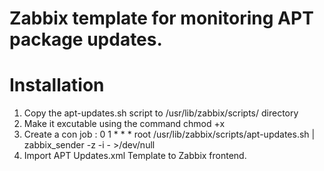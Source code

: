# Zabbix template for monitoring APT package updates.

# Installation
1. Copy the apt-updates.sh script to /usr/lib/zabbix/scripts/ directory
2. Make it excutable using the command chmod +x
3. Create a con job :
0 1 * * * root /usr/lib/zabbix/scripts/apt-updates.sh | zabbix_sender -z <IP-ZABBIX-SERVER> -i - >/dev/null
4. Import APT Updates.xml Template to Zabbix frontend.
